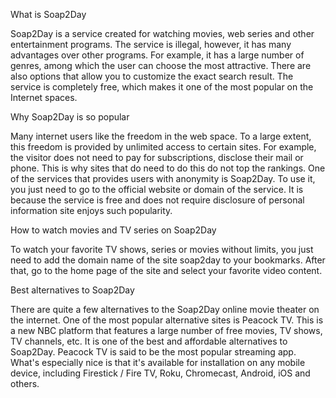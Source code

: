 What is Soap2Day

Soap2Day is a service created for watching movies, web series and other entertainment programs. The service is illegal, however, it has many advantages over other programs. For example, it has a large number of genres, among which the user can choose the most attractive. There are also options that allow you to customize the exact search result. The service is completely free, which makes it one of the most popular on the Internet spaces.

Why Soap2Day is so popular

Many internet users like the freedom in the web space. To a large extent, this freedom is provided by unlimited access to certain sites. For example, the visitor does not need to pay for subscriptions, disclose their mail or phone. This is why sites that do need to do this do not top the rankings. 
One of the services that provides users with anonymity is Soap2Day. To use it, you just need to go to the official website or domain of the service. It is because the service is free and does not require disclosure of personal information site enjoys such popularity.

How to watch movies and TV series on Soap2Day

To watch your favorite TV shows, series or movies without limits, you just need to add the domain name of the site soap2day to your bookmarks. After that, go to the home page of the site and select your favorite video content.

Best alternatives to Soap2Day

There are quite a few alternatives to the Soap2Day online movie theater on the internet. One of the most popular alternative sites is Peacock TV.
This is a new NBC platform that features a large number of free movies, TV shows, TV channels, etc. It is one of the best and affordable alternatives to Soap2Day. Peacock TV is said to be the most popular streaming app. What's especially nice is that it's available for installation on any mobile device, including Firestick / Fire TV, Roku, Chromecast, Android, iOS and others.
